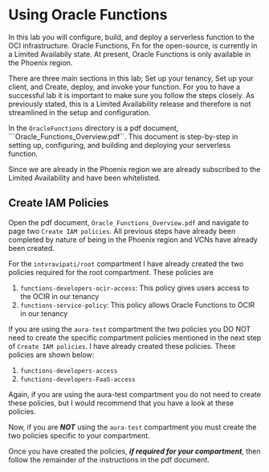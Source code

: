 # Using Oracle Functions

In this lab you will configure, build, and deploy a serverless function to the OCI infrastructure. Oracle Functions, Fn for the open-source, is currently in a Limited Availabily state.  At present, Oracle Functions is only available in the Phoenix region.

There are three main sections in this lab; Set up your tenancy, Set up your client, and Create, deploy, and invoke your function. For you to have a successful lab it is important to make sure you follow the steps closely. As previously stated, this is a Limited Availability release and therefore is not streamlined in the setup and configuration.

In the ```OracleFunctions``` directory is a pdf document, ```Oracle_Functions_Overview.pdf``. This document is step-by-step in setting up, configuring, and building and deploying your serverless function.  

Since we are already in the Phoenix region we are already subscribed to the Limited Availability and have been whitelisted.

## Create IAM Policies

Open the pdf document, ```Oracle_Functions_Overview.pdf``` and navigate to page two ```Create IAM policies```. All previous steps have already been completed by nature of being in the Phoenix region and VCNs have already been created.

For the ```intvravipati/root``` compartment I have already created the two policies required for the root compartment.  These policies are 

1. ```functions-developers-ocir-access```: This policy gives users access to the OCIR in our tenancy
2. ```functions-service-policy```: This policy allows Oracle Functions to OCIR in our tenancy

If you are using the ```aura-test``` compartment the two policies you DO NOT need to create the specific compartment policies mentioned in the next step of ```Create IAM policies```. I have already created these policies.  These policies are shown below:

1. ```functions-developers-access```
2. ```functions-developers-FaaS-access```

Again, if you are using the aura-test compartment you do not need to create these policies, but I would recommend that you have a look at these policies.

Now, if you are ***NOT*** using the ```aura-test``` compartment you must create the two policies specific to your compartment.

Once you have created the policies, ***if required for your compartment***, then follow the remainder of the instructions in the pdf document.
